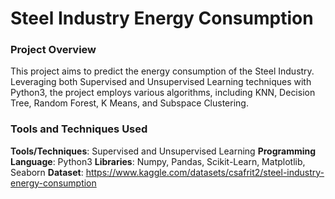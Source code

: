 # Steel Industry Energy Consumption

### Project Overview
This project aims to predict the energy consumption of the Steel Industry. Leveraging both Supervised and Unsupervised Learning techniques with Python3, the project employs various algorithms, including KNN, Decision Tree, Random Forest, K Means, and Subspace Clustering.

### Tools and Techniques Used
**Tools/Techniques**: Supervised and Unsupervised Learning
**Programming Language**: Python3
**Libraries**: Numpy, Pandas, Scikit-Learn, Matplotlib, Seaborn
**Dataset**: https://www.kaggle.com/datasets/csafrit2/steel-industry-energy-consumption

